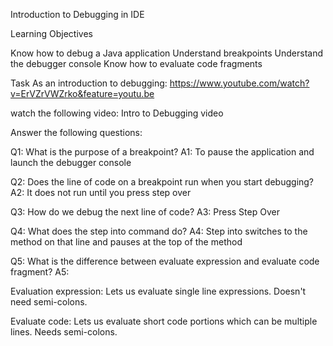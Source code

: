 Introduction to Debugging in IDE

Learning Objectives

Know how to debug a Java application
Understand breakpoints
Understand the debugger console
Know how to evaluate code fragments


Task
As an introduction to debugging: https://www.youtube.com/watch?v=ErVZrVWZrko&feature=youtu.be

watch the following video: Intro to Debugging video

Answer the following questions:

Q1: What is the purpose of a breakpoint?
A1: To pause the application and launch the debugger console

Q2: Does the line of code on a breakpoint run when you start debugging?
A2: It does not run until you press step over

Q3: How do we debug the next line of code?
A3: Press Step Over

Q4: What does the step into command do?
A4: Step into switches to the method on that line and pauses at the top of the method

Q5: What is the difference between evaluate expression and evaluate code fragment?
A5:   

Evaluation expression: Lets us evaluate single line expressions. Doesn't    need semi-colons.

Evaluate code: Lets us evaluate short code portions which can be multiple lines. Needs semi-colons.
